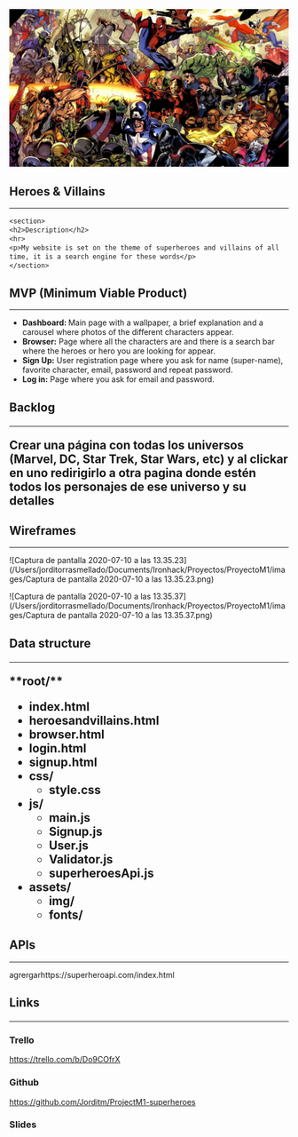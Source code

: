 <!DOCTYPE html>
<html>
  <body>
    <section>
      <img src="https://github.com/Jorditm/ProjectM1-superheroes/blob/master/images/wallpaper%20heroes.jpg">
      <h1>Heroes & Villains</h1>
      <hr>
    </section>
    
    <section>
    <h2>Description</h2>
    <hr>
    <p>My website is set on the theme of superheroes and villains of all time, it is a search engine for these words</p>
    </section> 




<h2> MVP (Minimum Viable Product)</h2>

<hr>

<section> 
  <ul>
   <li><b>Dashboard: </b> Main page with a wallpaper, a brief explanation and a carousel where photos of the different characters appear.</li> 
    <li><b>Browser:</b> Page where all the characters are and there is a search bar where the heroes or hero you are looking for appear.</li>
    <li><b>Sign Up:</b> User registration page where you ask for name (super-name), favorite character, email, password and repeat password.</li>
    <li><b>Log in:</b> Page where you ask for email and password.</li>
  </ul>



<h2>Backlog

 <hr>

<p> 
Crear una página con todas los universos (Marvel, DC, Star Trek, Star Wars, etc) y al clickar en uno redirigirlo a otra pagina donde estén todos los personajes de ese universo y su detalles
</p>



<h2>Wireframes</h2>

<hr>

![Captura de pantalla 2020-07-10 a las 13.35.23](/Users/jorditorrasmellado/Documents/Ironhack/Proyectos/ProyectoM1/images/Captura de pantalla 2020-07-10 a las 13.35.23.png)

![Captura de pantalla 2020-07-10 a las 13.35.37](/Users/jorditorrasmellado/Documents/Ironhack/Proyectos/ProyectoM1/images/Captura de pantalla 2020-07-10 a las 13.35.37.png)

<h2>Data structure

<hr>
**root/**

- index.html
- heroesandvillains.html
- browser.html
- login.html
- signup.html
- css/
  - style.css
- js/
  - main.js
  - Signup.js
  - User.js
  - Validator.js
  - superheroesApi.js
- assets/
  - img/
  - fonts/


<h2>APIs</h2>

<hr>

<P>
  agrergarhttps://superheroapi.com/index.html
</P>


<h2>Links

<hr>

<h3>Trello</h3>

https://trello.com/b/Do9COfrX

<h3> Github</h3>

https://github.com/Jorditm/ProjectM1-superheroes

<h3> Slides</h3>
</body>
</html>
